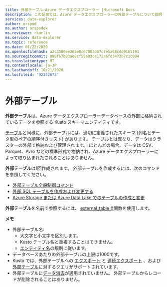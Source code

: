 ```yaml
---
title: 外部テーブル-Azure データエクスプローラー |Microsoft Docs
description: この記事では、Azure データエクスプローラーの外部テーブルについて説明します。
services: data-explorer
author: orspod
ms.author: orspodek
ms.reviewer: rkarlin
ms.service: data-explorer
ms.topic: reference
ms.date: 01/22/2020
ms.openlocfilehash: a2c3580ee265e0c67003d67c7e5a68cdd9165191
ms.sourcegitcommit: 898f67b83ae8cf55e93ce172a6fd3473b7c1c094
ms.translationtype: MT
ms.contentlocale: ja-JP
ms.lasthandoff: 10/21/2020
ms.locfileid: "92342673"
---
```

# <a name="external-tables"></a>外部テーブル

**外部テーブル**は、Azure データエクスプローラーデータベースの外部に格納されているデータを参照する Kusto スキーマエンティティです。

[テーブル](tables.md)と同様に、外部テーブルには、適切に定義されたスキーマ (列名とデータ型のペアの順序付きリスト) があります。 テーブルとは異なり、データはクラスターの外部で格納および管理されます。 ほとんどの場合、データは CSV、Parquet、Avro などの標準形式で格納され、Azure データエクスプローラーによって取り込まれたされることはありません。

**外部テーブル**は1回作成されます。 外部テーブルを作成するには、次のコマンドを参照してください。
* [外部テーブル全般制御コマンド](../../management/external-table-commands.md)
* [外部 SQL テーブルを作成および変更する](../../management/external-sql-tables.md)
* [Azure Storage または Azure Data Lake でのテーブルの作成と変更](../../management/external-tables-azurestorage-azuredatalake.md)

**外部テーブル**を名前で参照するには、 [external_table ()](../../query/externaltablefunction.md)関数を使用します。 

**メモ**

* 外部テーブル名:
   * 大文字と小文字を区別します。
   * Kusto テーブル名と重複することはできません。
   * [エンティティ名](./entity-names.md)の規則に従います。
* データベースあたりの外部テーブルの上限は1000です。
* Kusto では、外部テーブルへの [エクスポート](../../management/data-export/export-data-to-an-external-table.md) と [連続エクスポート](../../management/data-export/continuous-data-export.md) 、および [外部テーブル](../../../data-lake-query-data.md)に対するクエリがサポートされています。
* 外部テーブルに[データ消去](../../concepts/data-purge.md)が適用されていません。 外部テーブルからレコードが削除されることはありません。